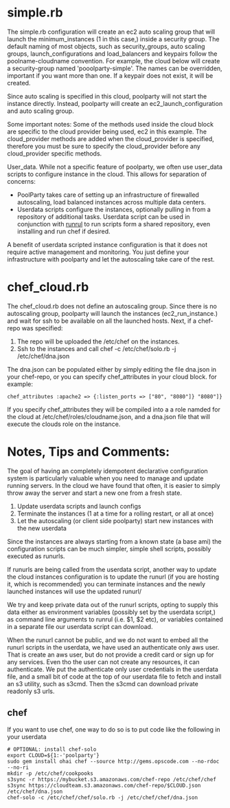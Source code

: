 
simple.rb
===
The simple.rb configuration will create an ec2 auto scaling group that will launch the minimum_instances (1 in this case,) inside a security group. The default naming of most objects, such as security_groups, auto scaling groups, launch_configurations and load_balancers and keypairs follow the poolname-cloudname convention.  For example, the cloud below will create a security-group named 'pooolparty-simple'.  The names can be overridden, important if you want more than one.   If a keypair does not exist, it will be created.

Since auto scaling is specified in this cloud, poolparty will not start the instance directly.  Instead, poolparty will create an ec2_launch_configuration and auto scaling group. 

Some important notes:  Some of the methods used inside the cloud block are specific to the cloud provider being used, ec2 in this example.  The cloud_provider methods are added when the cloud_provider is specified, therefore you must be sure to specify the cloud_provider before any cloud_provider specific methods.

User_data.  While not a specific feature of poolparty, we often use user_data scripts to configure instance in the cloud.  This allows for separation of concerns:
  - PoolParty takes care of setting up an infrastructure of firewalled autoscaling, load balanced instances across multiple data centers.
  - Userdata scripts configure the instances, optionally pulling in from a repository of additional tasks.    Userdata script can be used in conjunction with [runrul](http://alestic.com/2009/08/runurl) to run scripts form a shared repository, even installing and run chef if desired.
  
A benefit of userdata scripted instance configuration is that it does not require active management and monitoring. You just define your infrastructure with poolparty and let the autoscaling take care of the rest.

chef_cloud.rb
===
The chef_cloud.rb does not define an autoscaling group.  Since there is no autoscaling group, poolparty will launch the instances (ec2_run_instance.) and wait for ssh to be available on all the launched hosts.
Next, if a chef-repo was specified:
  
  1.  The repo will be uploaded the /etc/chef on the instances.
  2.  Ssh to the instances and call chef -c /etc/chef/solo.rb -j /etc/chef/dna.json

The dna.json can be populated either by simply editing the file dna.json in your chef-repo, or you can specify chef_attributes in your cloud block.  for example:

    chef_attributes :apache2 => {:listen_ports => ["80", "8080"]} "8080"]}
    
If you specify chef_attributes they will be compiled into a a role namded for the cloud at /etc/chef/roles/cloudname.json, and a dna.json file that will execute the clouds role on the instance.

Notes, Tips and Comments:
===
The goal of having an completely idempotent declarative configuration system is particularly valuable when you need to manage and update running servers. In the cloud we have found that often, it is easier to simply throw away the server and start a new one from a fresh state.

  1. Update userdata scripts and launch configs
  2. Terminate the instances (1 at a time for a rolling restart, or all at once)
  3. Let the autoscaling (or client side poolparty) start new instances with the new userdata

Since the instances are always starting from a known state (a base ami) the configuration scripts can be much simpler, simple shell scripts, possibly executed as runurls.

If runurls are being called from the userdata script, another way to update the cloud instances configuration is to update the runurl (if you are hosting it, which is recommended) you can terminate instances and the newly launched instances will use the updated runurl/

We try and keep private data out of the runurl scripts, opting to supply this data either as environment variables (possibly set by the userdata script,) as command line arguments to runrul (i.e. $1, $2 etc), or variables contained in a separate file our userdata script can download. 

When the runurl cannot be public, and we do not want to embed all the runurl scripts in the userdata, we have used an authenticate only aws user.  That is create an aws user, but do not provide a credit card or sign up for any services. Even tho the user can not create any resources, it can authenticate.  We put the authenticate only user credentials in the userdata file, and  a small bit of code at the top of our userdata file to fetch and install an s3 utility, such as s3cmd. Then the s3cmd can download private readonly s3 urls.

chef
---
If you want to use chef, one way to do so is to put code like the following in your userdata

    # OPTIONAL: install chef-solo
    export CLOUD=${1:-'poolparty'}
    sudo gem install ohai chef --source http://gems.opscode.com --no-rdoc --no-ri
    mkdir -p /etc/chef/cookpooks
    s3sync -r https://mybucket.s3.amazonaws.com/chef-repo /etc/chef/chef
    s3sync https://cloudteam.s3.amazonaws.com/chef-repo/$CLOUD.json /etc/chef/dna.json
    chef-solo -c /etc/chef/chef/solo.rb -j /etc/chef/chef/dna.json

